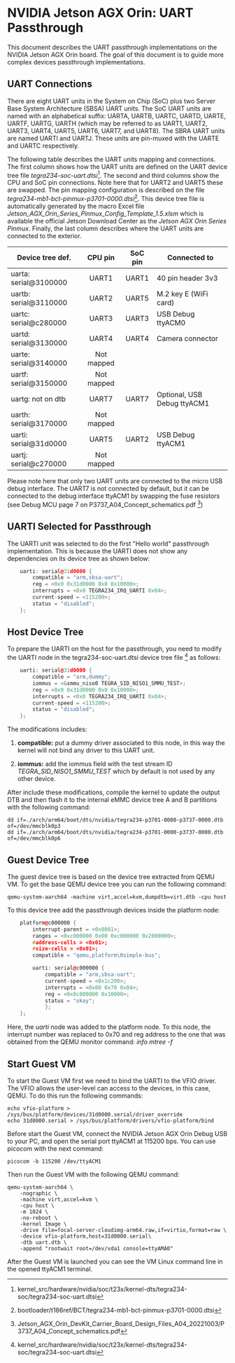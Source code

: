 # NVIDIA Jetson AGX Orin: UART Passthrough

This document describes the UART passthrough implementations on the NVIDIA Jetson 
AGX Orin board. The goal of this document is to guide more complex devices 
passthrough implementations.

## UART Connections

There are eight UART units in the System on Chip (SoC) plus two Server Base System 
Architecture (SBSA) UART units. The SoC UART units are named with an alphabetical 
suffix: UARTA, UARTB, UARTC, UARTD, UARTE, UARTF, UARTG, UARTH (which may be referred 
to as UART1, UART2, UART3, UART4, UART5, UART6, UART7, and UART8). The SBRA UART units 
are named UARTI and UARTJ. These units are pin-muxed with the UARTE and UARTC 
respectively.

The following table describes the UART units mapping and connections. The first 
column shows how the UART units are defined on the UART device tree file
*tegra234-soc-uart.dtsi*[^note1]. The second and third columns show the CPU and
SoC pin connections. Note here that for UART2 and UART5 these are swapped. 
The pin mapping configuration is described on the file
*tegra234-mb1-bct-pinmux-p3701-0000.dtsi*[^note2]. This device tree file is 
automatically generated by the macro Excel file 
*Jetson_AGX_Orin_Series_Pinmux_Config_Template_1.5.xlsm* which is available 
the official Jetson Download Center as the *Jetson AGX Orin Series Pinmux*. Finally, 
the last column describes where the UART units are connected to the exterior.

| **Device tree def.**  |  **CPU pin** | **SoC pin** | **Connected to**            |
|-----------------------|:------------:|:-----------:|-----------------------------|
| uarta: serial@3100000 |     UART1    |    UART1    | 40 pin header 3v3           |
| uartb: serial@3110000 |     UART2    |    UART5    | M.2 key E (WiFi card)       |
| uartc: serial@c280000 |     UART3    |    UART3    | USB Debug ttyACM0           |
| uartd: serial@3130000 |     UART4    |    UART4    | Camera connector            |
| uarte: serial@3140000 |  Not mapped  |             |                             |
| uartf: serial@3150000 |  Not mapped  |             |                             |
| uartg: not on dtb     |     UART7    |    UART7    | Optional, USB Debug ttyACM1 |
| uarth: serial@3170000 |  Not mapped  |             |                             |
| uarti: serial@31d0000 |     UART5    |    UART2    | USB Debug ttyACM1           |
| uartj: serial@c270000 |  Not mapped  |             |                             |

Please note here that only two UART units are connected to the micro USB debug
interface. The UART7 is not connected by default, but it can be connected to the 
debug interface ttyACM1 by swapping the fuse resistors (see Debug MCU page 7 on 
P3737_A04_Concept_schematics.pdf [^note3])


## UARTI Selected for Passthrough

The UARTI unit was selected to do the first "Hello world" passthrough implementation.
This is because the UARTI does not show any dependencies on its device tree as shown
below:

```cpp
	uarti: serial@31d0000 {
		compatible = "arm,sbsa-uart";
		reg = <0x0 0x31d0000 0x0 0x10000>;
		interrupts = <0x0 TEGRA234_IRQ_UARTI 0x04>;
		current-speed = <115200>;
		status = "disabled";
	};
```


## Host Device Tree

To prepare the UARTI on the host for the passthrough, you need to modify the UARTI 
node in the tegra234-soc-uart.dtsi device tree file [^note1] as follows:

```cpp
	uarti: serial@31d0000 {
		compatible = "arm,dummy";
		iommus = <&smmu_niso0 TEGRA_SID_NISO1_SMMU_TEST>;
		reg = <0x0 0x31d0000 0x0 0x10000>;
		interrupts = <0x0 TEGRA234_IRQ_UARTI 0x04>;
		current-speed = <115200>;
		status = "disabled";
	};
```

The modifications includes:

1. **compatible:** put a dummy driver associated to this node, in this way the
   kernel will not bind any driver to this UART unit.

2. **iommus:** add the iommus field with the test stream ID *TEGRA_SID_NISO1_SMMU_TEST*
   which by default is not used by any other device.

After include these modifications, compile the kernel to update the output DTB and 
then flash it to the internal eMMC device tree A and B partitions with the following 
command:

    dd if=./arch/arm64/boot/dts/nvidia/tegra234-p3701-0000-p3737-0000.dtb of=/dev/mmcblk0p3
    dd if=./arch/arm64/boot/dts/nvidia/tegra234-p3701-0000-p3737-0000.dtb of=/dev/mmcblk0p6


## Guest Device Tree

The guest device tree is based on the device tree extracted from QEMU VM. 
To get the base QEMU device tree you can run the following command:

    qemu-system-aarch64 -machine virt,accel=kvm,dumpdtb=virt.dtb -cpu host

To this device tree add the passthrough devices inside the platform node:


```cpp
	platform@c000000 {
		interrupt-parent = <0x8001>;
		ranges = <0xc000000 0x00 0xc000000 0x2000000>;
		#address-cells = <0x01>;
		#size-cells = <0x01>;
		compatible = "qemu,platform\0simple-bus";

		uarti: serial@c000000 {
		    compatible = "arm,sbsa-uart";
		    current-speed = <0x1c200>;
		    interrupts = <0x00 0x70 0x04>;
		    reg = <0x0c000000 0x10000>;
		    status = "okay";
        	};
	};
```

Here, the *uarti* node was added to the platform node. To this node, the interrupt 
number was replaced to 0x70 and reg address to the one that was obtained from the 
QEMU monitor command: *info mtree -f*


## Start Guest VM

To start the Guest VM first we need to bind the UARTI to the VFIO driver. The VFIO 
allows the user-level can access to the devices, in this case, QEMU. To do this run 
the following commands:

    echo vfio-platform > /sys/bus/platform/devices/31d0000.serial/driver_override
    echo 31d0000.serial > /sys/bus/platform/drivers/vfio-platform/bind

Before start the Guest VM, connect the NVIDIA Jetson AGX Orin Debug USB to your PC, and 
open the serial port ttyACM1 at 115200 bps. You can use picocom with the next
command:

    picocom -b 115200 /dev/ttyACM1

Then run the Guest VM with the following QEMU command:

    qemu-system-aarch64 \
        -nographic \
        -machine virt,accel=kvm \
        -cpu host \
        -m 1024 \
        -no-reboot \
        -kernel Image \
        -drive file=focal-server-cloudimg-arm64.raw,if=virtio,format=raw \
        -device vfio-platform,host=31d0000.serial\
        -dtb uart.dtb \
        -append "rootwait root=/dev/vda1 console=ttyAMA0"

After the Guest VM is launched you can see the VM Linux command line in the opened
ttyACM1 terminal. 




[^note1]: kernel_src/hardware/nvidia/soc/t23x/kernel-dts/tegra234-soc/tegra234-soc-uart.dtsi

[^note2]: bootloader/t186ref/BCT/tegra234-mb1-bct-pinmux-p3701-0000.dtsi

[^note3]: Jetson_AGX_Orin_DevKit_Carrier_Board_Design_Files_A04_20221003/P3737_A04_Concept_schematics.pdf

